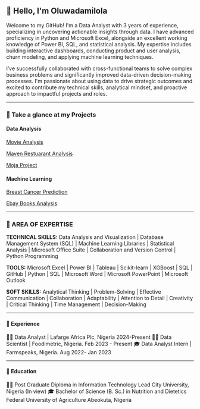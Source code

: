 ## 👋  Hello, I'm Oluwadamilola 
Welcome to my GitHub!
I'm a Data Analyst with 3 years of experience, specializing in uncovering actionable insights through data. I have advanced proficiency in Python and Microsoft Excel, alongside an excellent working knowledge of Power BI, SQL, and statistical analysis. My expertise includes building interactive dashboards, conducting product and user analysis, churn modeling, and applying machine learning techniques.

I’ve successfully collaborated with cross-functional teams to solve complex business problems and significantly improved data-driven decision-making processes. I'm passionate about using data to drive strategic outcomes and excited to contribute my technical skills, analytical mindset, and proactive approach to impactful projects and roles.

___


### 🔧 Take a glance at my Projects
#### Data Analysis

[Movie Analysis](https://github.com/aderemi1224/aderemi-oluwadamilola-portfolio/tree/main/SQL/movie_script)

[Maven Restuarant Analysis](https://github.com/aderemi1224/aderemi-oluwadamilola-portfolio/tree/main/SQL/restuarant_script)

[Moja Project](https://github.com/aderemi1224/aderemi-oluwadamilola-portfolio/tree/main/PYTHON/moja_project)

#### Machine Learning 

[Breast Cancer Prediction](https://github.com/aderemi1224/aderemi-oluwadamilola-portfolio/tree/main/PYTHON/breast_cancer_prediction)

[Ebay Books Analysis](https://github.com/aderemi1224/aderemi-oluwadamilola-portfolio/blob/main/PYTHON/webscrapped_data/EBAY%20Data%20-%20Webscrapping.ipynb)

___
### 🔧 AREA OF EXPERTISE
**TECHNICAL SKILLS:** Data Analysis and Visualization | Database Management System (SQL) | Machine Learning Libraries | Statistical Analysis | Microsoft Office Suite | Collaboration and Version Control | Python Programming

**TOOLS:** Microsoft Excel | Power BI | Tableau | Scikit-learn | XGBoost | SQL | GitHub | Python | SQL | Microsoft Word | Microsoft PowerPoint | Microsoft Outlook

**SOFT SKILLS:** Analytical Thinking | Problem-Solving | Effective Communication | Collaboration | Adaptability | Attention to Detail | Creativity | Critical Thinking | Time Management | Decision-Making
___
#### 🧠 Experience
👨‍💻 Data Analyst | Lafarge Africa Plc, Nigeria 2024-Present
👨‍💻 Data Scientist | Foodimetric, Nigeria. Feb 2023 - Present
🎓 Data Analyst Intern | Farmspeaks, Nigeria. Aug 2022- Jan 2023
___

#### 🧠 Education
👨‍💻 Post Graduate Diploma in Information Technology  Lead City University, Nigeria (In view)
🎓 Bachelor of Science (B. Sc.) in Nutrition and Dietetics Federal University of Agriculture Abeokuta, Nigeria
